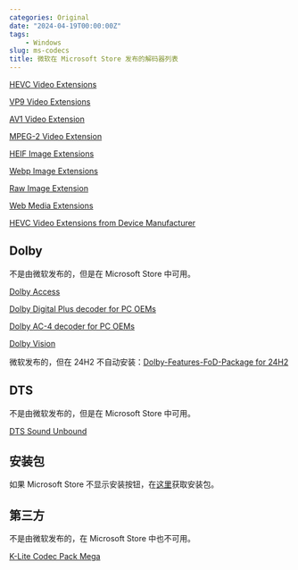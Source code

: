 ```yaml
---
categories: Original
date: "2024-04-19T00:00:00Z"
tags:
    - Windows
slug: ms-codecs
title: 微软在 Microsoft Store 发布的解码器列表
---
```


<!--https://www.codecguide.com/media_foundation_codecs.htm-->

[HEVC Video Extensions](https://apps.microsoft.com/detail/9nmzlz57r3t7?hl=en-us)

[VP9 Video Extensions](https://apps.microsoft.com/detail/9n4d0msmp0pt?hl=en-us)

[AV1 Video Extension](https://apps.microsoft.com/detail/9mvzqvxjbq9v?hl=en-us)

[MPEG-2 Video Extension](https://apps.microsoft.com/detail/9n95q1zzpmh4?hl=en-us)

[HEIF Image Extensions](https://apps.microsoft.com/detail/9pmmsr1cgpwg?hl=en-us)

[Webp Image Extensions](https://apps.microsoft.com/detail/9pg2dk419drg?hl=en-us)

[Raw Image Extension](https://apps.microsoft.com/detail/9nctdw2w1bh8?hl=en-us)

[Web Media Extensions](https://apps.microsoft.com/detail/9n5tdp8vcmhs?hl=en-us)

[HEVC Video Extensions from Device Manufacturer](https://apps.microsoft.com/detail/9n4wgh0z6vhq?hl=en-us)

## Dolby

不是由微软发布的，但是在 Microsoft Store 中可用。

[Dolby Access](https://apps.microsoft.com/store/detail/9n0866fs04w8?hl=en-us)

[Dolby Digital Plus decoder for PC OEMs](https://apps.microsoft.com/detail/9nvjqjbdkn97?hl=en-us)

[Dolby AC-4 decoder for PC OEMs](https://apps.microsoft.com/detail/9p7646qph1q0?hl=en-us)

[Dolby Vision](https://apps.microsoft.com/store/detail/9mvmz93n61t9?hl=en-us)

微软发布的，但在 24H2 不自动安装：[Dolby-Features-FoD-Package for 24H2](https://uupdump.net/getfile.php?id=567055f8-90ea-40ea-8c62-3bad6cc395ec&file=Microsoft-Windows-Dolby-Features-FoD-Package-amd64.cab)

## DTS

不是由微软发布的，但是在 Microsoft Store 中可用。

[DTS Sound Unbound](https://apps.microsoft.com/detail/9pj0nkl8mcsj?hl=en-US)

## 安装包

如果 Microsoft Store 不显示安装按钮，在[这里](https://store.rg-adguard.net/)获取安装包。

## 第三方

不是由微软发布的，在 Microsoft Store 中也不可用。

[K-Lite Codec Pack Mega](https://www.codecguide.com/download_k-lite_codec_pack_mega.htm)
